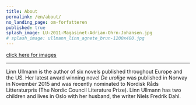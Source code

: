 ```yaml
---
title: About
permalink: /en/about/
no_landing_page: om-forfatteren
published: true
splash_image: LU-2011-Magasinet-Adrian-Ohrn-Johansen.jpg
# splash_image: ullmann_linn_agnete_brun-1200x400.jpg
---
```


[click here for images](/en/portraits/)

---
Linn Ullmann is the author of six novels published throughout Europe and the US. Her latest award winning novel _De urolige_ was published in Norway in November 2015 and was recently nominated to Nordisk Råds Litteraturpris (The Nordic Council Literature Prize). Linn Ullmann has two children and lives in Oslo with her husband, the writer Niels Fredrik Dahl.
